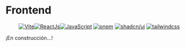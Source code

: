 # Frontend
<p align="center">
  <a href="https://vitejs.dev/guide/"><img src="https://img.shields.io/badge/⚡Vite-8A2BE2.svg" alt="Vite"><img src="https://img.shields.io/badge/React-blue.svg" alt="ReactJs"><img src="https://img.shields.io/badge/JavaScript%20+%20SWC%20-yellow.svg" alt="JavaScript"/></a>
  <a href="https://pnpm.io/installation"><img src="https://img.shields.io/badge/pnpm-8.x-orange.svg" alt="pnpm"/></a>
  <a href="https://ui.shadcn.com/docs/installation/vite"><img src="https://img.shields.io/badge/shadcn/ui-black.svg" alt="shadcn/ui"/></a>
  <a href="https://tailwindcss.com/docs/guides/vite"><img src="https://img.shields.io/badge/tailwindcss-06B6D4.svg" alt="tailwindcss"/></a>
</p>

¡En construcción…!